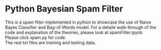 # Python Bayesian Spam Filter
 This is a spam filter implemented in python to showcase the use of Naive Bayes Classifier and Bag-of-Words model.
 For a detaile walk-through of the code and explanation of the theories, please look at spamFilter.ipynb<br>
 Please click spam.py for code.<br>
 The rest txt files are training and testing data.
